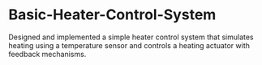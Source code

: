 # Basic-Heater-Control-System
Designed and implemented a simple heater control system that simulates heating using a temperature sensor and controls a heating actuator with feedback mechanisms.
